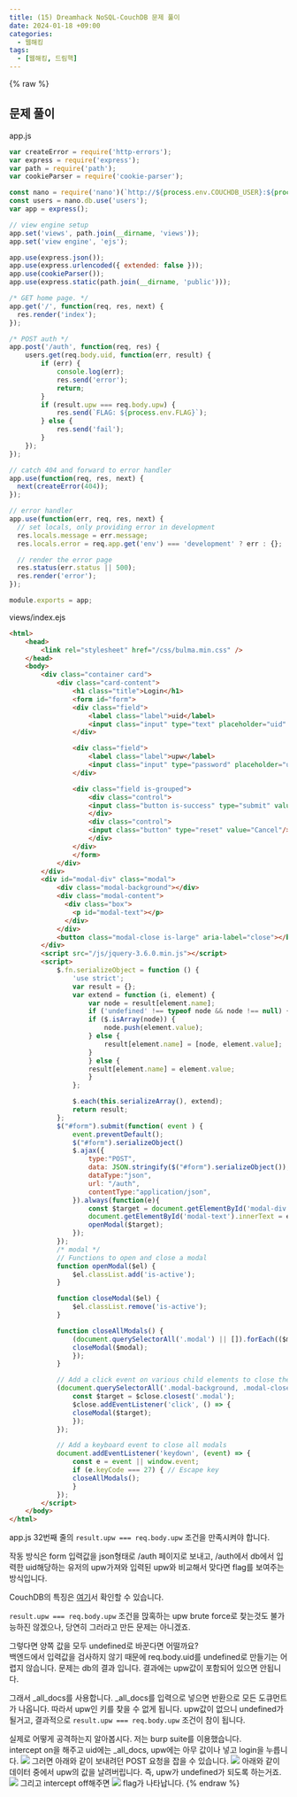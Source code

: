 ```yaml
---
title: (15) Dreamhack NoSQL-CouchDB 문제 풀이
date: 2024-01-18 +09:00
categories:
  - 웹해킹
tags:
  - [웹해킹, 드림핵]
---
```

{% raw %}
## 문제 풀이
app.js
```javascript
var createError = require('http-errors');
var express = require('express');
var path = require('path');
var cookieParser = require('cookie-parser');

const nano = require('nano')(`http://${process.env.COUCHDB_USER}:${process.env.COUCHDB_PASSWORD}@couchdb:5984`);
const users = nano.db.use('users');
var app = express();

// view engine setup
app.set('views', path.join(__dirname, 'views'));
app.set('view engine', 'ejs');

app.use(express.json());
app.use(express.urlencoded({ extended: false }));
app.use(cookieParser());
app.use(express.static(path.join(__dirname, 'public')));

/* GET home page. */
app.get('/', function(req, res, next) {
  res.render('index');
});

/* POST auth */
app.post('/auth', function(req, res) {
    users.get(req.body.uid, function(err, result) {
        if (err) {
            console.log(err);
            res.send('error');
            return;
        }
        if (result.upw === req.body.upw) {
            res.send(`FLAG: ${process.env.FLAG}`);
        } else {
            res.send('fail');
        }
    });
});

// catch 404 and forward to error handler
app.use(function(req, res, next) {
  next(createError(404));
});

// error handler
app.use(function(err, req, res, next) {
  // set locals, only providing error in development
  res.locals.message = err.message;
  res.locals.error = req.app.get('env') === 'development' ? err : {};

  // render the error page
  res.status(err.status || 500);
  res.render('error');
});

module.exports = app;
```
  
views/index.ejs
```html
<html>
    <head>
        <link rel="stylesheet" href="/css/bulma.min.css" />
    </head>
    <body>
        <div class="container card">
            <div class="card-content">
                <h1 class="title">Login</h1>
                <form id="form">
                <div class="field">
                    <label class="label">uid</label>
                    <input class="input" type="text" placeholder="uid" name="uid" required>
                </div>

                <div class="field">
                    <label class="label">upw</label>
                    <input class="input" type="password" placeholder="upw" name="upw" required>
                </div>

                <div class="field is-grouped">
                    <div class="control">
                    <input class="button is-success" type="submit" value="Login"/>
                    </div>
                    <div class="control">
                    <input class="button" type="reset" value="Cancel"/>
                    </div>
                </div>
                </form>
            </div>
        </div>
        <div id="modal-div" class="modal">
            <div class="modal-background"></div>
            <div class="modal-content">
              <div class="box">
                <p id="modal-text"></p>
              </div>
            </div>
            <button class="modal-close is-large" aria-label="close"></button>
        </div>
        <script src="/js/jquery-3.6.0.min.js"></script>
        <script>
            $.fn.serializeObject = function () {
                'use strict';
                var result = {};
                var extend = function (i, element) {
                    var node = result[element.name];
                    if ('undefined' !== typeof node && node !== null) {
                    if ($.isArray(node)) {
                        node.push(element.value);
                    } else {
                        result[element.name] = [node, element.value];
                    }
                    } else {
                    result[element.name] = element.value;
                    }
                };

                $.each(this.serializeArray(), extend);
                return result;
            };
            $("#form").submit(function( event ) {
                event.preventDefault();
                $("#form").serializeObject()
                $.ajax({
                    type:"POST",
                    data: JSON.stringify($("#form").serializeObject()),
                    dataType:"json",
                    url: "/auth",
                    contentType:"application/json",
                }).always(function(e){
                    const $target = document.getElementById('modal-div');
                    document.getElementById('modal-text').innerText = e.responseText;
                    openModal($target);
                });
            });
            /* modal */
            // Functions to open and close a modal
            function openModal($el) {
                $el.classList.add('is-active');
            }

            function closeModal($el) {
                $el.classList.remove('is-active');
            }

            function closeAllModals() {
                (document.querySelectorAll('.modal') || []).forEach(($modal) => {
                closeModal($modal);
                });
            }

            // Add a click event on various child elements to close the parent modal
            (document.querySelectorAll('.modal-background, .modal-close, .modal-card-head .delete, .modal-card-foot .button') || []).forEach(($close) => {
                const $target = $close.closest('.modal');
                $close.addEventListener('click', () => {
                closeModal($target);
                });
            });

            // Add a keyboard event to close all modals
            document.addEventListener('keydown', (event) => {
                const e = event || window.event;
                if (e.keyCode === 27) { // Escape key
                closeAllModals();
                }
            });
        </script>
    </body>
</html>
```
app.js 32번째 줄의 `result.upw === req.body.upw` 조건을 만족시켜야 합니다.  
  
작동 방식은 form 입력값을 json형태로 /auth 페이지로 보내고, /auth에서 db에서 입력한 uid해당하는 유저의 upw가져와 입력된 upw와 비교해서 맞다면 flag를 보여주는 방식입니다.  
  
CouchDB의 특징은 [여기](https://dreamhack.io/lecture/courses/293)서 확인할 수 있습니다.  
  
`result.upw === req.body.upw` 조건을 맍혹하는 upw brute force로 찾는것도 불가능하진 않겠으나, 당연히 그러라고 만든 문제는 아니겠죠.

그렇다면 양쪽 값을 모두 undefined로 바꾼다면 어떨까요?  
백엔드에서 입력값을 검사하지 않기 때문에 req.body.uid를 undefined로 만들기는 어렵지 않습니다. 문제는 db의 결과 입니다. 결과에는 upw값이 포함되어 있으면 안됩니다.  
  
그래서 \_all_docs를 사용합니다. \_all_docs를 입력으로 넣으면 반환으로 모든 도큐먼트가 나옵니다. 따라서 upw인 키를 찾을 수 없게 됩니다. upw값이 없으니 undefined가 될거고, 결과적으로 `result.upw === req.body.upw` 조건이 참이 됩니다.  
  
실제로 어떻게 공격하는지 알아봅시다. 저는 burp suite를 이용했습니다.  
intercept on을 해주고 uid에는 \_all_docs, upw에는 아무 값이나 넣고 login을 누릅니다.
![](https://kyuyeop.github.io/assets/img/post/15/1.png)
그러면 아래와 같이 보내려던 POST 요청을 잡을 수 있습니다.
![](https://kyuyeop.github.io/assets/img/post/15/2.png)
아래와 같이 데이터 중에서 upw의 값을 날려버립니다. 즉, upw가 undefined가 되도록 하는거죠.
![](https://kyuyeop.github.io/assets/img/post/15/3.png)
그리고 intercept off해주면
![](https://kyuyeop.github.io/assets/img/post/15/34.png)
flag가 나타납니다.
{% endraw %}